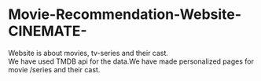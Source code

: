 # Movie-Recommendation-Website-CINEMATE-
Website is about movies, tv-series and their cast.
<br>
We have used TMDB api for the data.We have made personalized pages for movie /series and their cast.